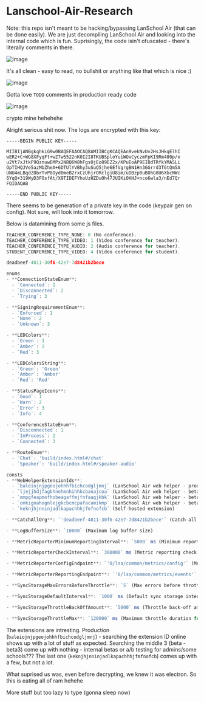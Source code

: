 # Lanschool-Air-Research



Note: this repo isn't meant to be hacking/bypassing LanSchool Air (that can be done easily). We are just decompiling LanSchool Air and looking into the internal code which is fun.
Suprisingly, the code isin't ofuscated - there's literally comments in there.




![image](https://github.com/user-attachments/assets/0cdc2cff-009d-4acb-af3a-dccc4e28cea2)

It's all clean - easy to read, no bullshit or anything like that which is nice :)

![image](https://github.com/user-attachments/assets/6563a3d0-3dd6-4d87-943a-300285c81955)

Gotta love `TODO` comments in production ready code

![image](https://github.com/user-attachments/assets/60a06a13-e0a8-428f-a453-7f7d8c789a71)

crypto mine hehehehe




Alright serious shit now.
The logs are encrypted with this key:


```
-----BEGIN PUBLIC KEY-----

MIIBIjANBgkqhkiG9w0BAQEFAAOCAQ8AMIIBCgKCAQEAn9vekNvUv2HsJHkqElhI
wER2+C+WG8XFyqFt+wZ7w5522nK0I2I8TKUBSploYuiWOvCyczmFpKI9Rm480p/x
u2Vt7xJtkF9QznuwEMPx2NBQ6W8hFgsOjEo89EZ2x/KPuEoAP9EIBdTRfkYMASLi
OpTIHQJVe5azMbZheA+6DTUlYVBhy3uSuQ5jhe6EfVgrgBN1Hn3GGrrd3TGtQm5A
UNU4mLBqdZ8brTvP8Oyd0meB2rxCzUhjrORclgjU8im/uDBzp0uBOhG8U6XbcNWc
6YqQ+319WyD3FOsfAt/X9TIDEFYhoUzHZDuOh47JUIKiOKHJ+nco6wla3/nEd7Qr
FQIDAQAB

-----END PUBLIC KEY-----
```

There seems to be generation of a private key in the code (keypair gen on config). Not sure, will look into it tomorrow.


Below is datamining from some js files.

```js
TEACHER_CONFERENCE_TYPE_NONE: 0 (No conference).
TEACHER_CONFERENCE_TYPE_VIDEO: 1 (Video conference for teacher).
TEACHER_CONFERENCE_TYPE_AUDIO: 2 (Audio conference for teacher).
STUDENT_CONFERENCE_TYPE_VIDEO: 4 (Video conference for student).
```


```js
deadbeef-4811-30f6-42e7-7d8421b2bece
```


```js
enums
- **ConnectionStateEnum**:
  - `Connected`: 1
  - `Disconnected`: 2
  - `Trying`: 3

- **SigningRequirementEnum**:
  - `Enforced`: 1
  - `None`: 2
  - `Unknown`: 3

- **LEDColors**:
  - `Green`: 1
  - `Amber`: 2
  - `Red`: 3

- **LEDColorsString**:
  - `Green`: 'Green'
  - `Amber`: 'Amber'
  - `Red`: 'Red'

- **StatusPageIcons**:
  - `Good`: 1
  - `Warn`: 2
  - `Error`: 3
  - `Info`: 4

- **ConferenceStateEnum**:
  - `Disconnected`: 1
  - `InProcess`: 2
  - `Connected`: 3

- **RouteEnum**:
  - `Chat`: 'build/index.html#/chat'
  - `Speaker`: 'build/index.html#/speaker-audio'

consts
- **WebHelperExtensionIds**:
  - `baleiojnjpgeojohhhfbichcodgljmnj` (LanSchool Air web helper - production)
  - `ljejjhdjfagbhnehmnhihhkcbanajcoa` (LanSchool Air web helper - beta)
  - `mmpgfeapmofhobeagaffmjfnfaagjkbk` (LanSchool Air web helper - beta 2)
  - `omkignahognlejgkcbcmcpafacamikmp` (LanSchool Air web helper - beta 3)
  - `keknjhjnninjadlkapachhhjfmfnofcb` (Self-hosted extension)

- **CatchAllOrg**: `'deadbeef-4811-30f6-42e7-7d8421b2bece'` (Catch-all organization ID)

- **LogBufferSize**: `10000` (Maximum log buffer size)

- **MetricReporterMinimumReportingInterval**: `5000` ms (Minimum reporting interval for metrics)

- **MetricReporterCheckInterval**: `300000` ms (Metric reporting check interval)

- **MetricReporterConfigEndpoint**: `'0/lsa/common/metrics/config'` (Metric reporting config endpoint)

- **MetricReporterReportingEndpoint**: `'0/lsa/common/metrics/events'` (Metric reporting endpoint)

- **SyncStorageMaxErrorsBeforeThrottle**: `5` (Max errors before throttling sync storage)

- **SyncStorageDefaultInterval**: `1000` ms (Default sync storage interval)

- **SyncStorageThrottleBackOffAmount**: `5000` ms (Throttle back-off amount for sync storage)

- **SyncStorageThrottleMax**: `120000` ms (Maximum throttle duration for sync storage)
```


The extensions are intresting. Production (`baleiojnjpgeojohhhfbichcodgljmnj`) - searching the extension ID online shows up with a lot of stuff as expected. Searching the middle 3 (beta - beta3) come up with nothing - internal betas or a/b testing for admins/some schools???
The last one (`keknjhjnninjadlkapachhhjfmfnofcb`) comes up with a few, but not a lot.


What suprised us was, even before decrypting, we knew it was electron. So this is eating all of ram hehehe


More stuff but too lazy to type (gonna sleep now)
